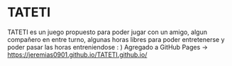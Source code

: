 # TATETI
TATETI es un juego propuesto para poder jugar con un amigo, algun compañero en entre turno, algunas horas libres para poder entretenerse y poder pasar las horas entreniendose : )
Agregado a GitHub Pages -> https://jeremias0901.github.io/TATETI.github.io/

